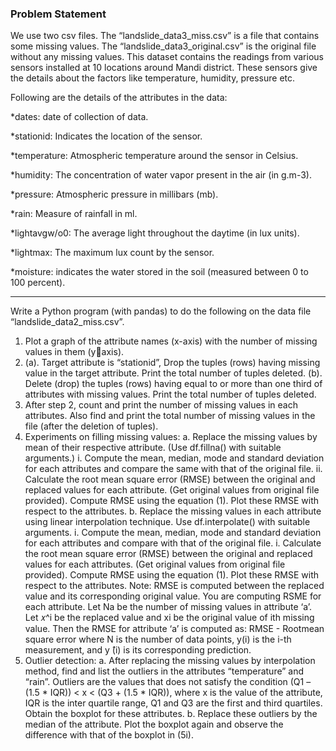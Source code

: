 ### Problem Statement

We use two csv files. The “landslide_data3_miss.csv” is a file that contains
some missing values. The “landslide_data3_original.csv” is the original file without
any missing values. This dataset contains the readings from various sensors installed at 10 locations
around Mandi district. These sensors give the details about the factors like temperature, humidity,
pressure etc.

Following are the details of the attributes in the data:

 *dates: date of collection of data.
 
 *stationid: Indicates the location of the sensor.
 
 *temperature: Atmospheric temperature around the sensor in Celsius.
 
 *humidity: The concentration of water vapor present in the air (in g.m-3).
 
 *pressure: Atmospheric pressure in millibars (mb).
 
 *rain: Measure of rainfall in ml.
 
 *lightavgw/o0: The average light throughout the daytime (in lux units).
 
 *lightmax: The maximum lux count by the sensor.
 
 *moisture: indicates the water stored in the soil (measured between 0 to 100 percent).
 
 ---
 Write a Python program (with pandas) to do the following on the data file
“landslide_data2_miss.csv”.
1. Plot a graph of the attribute names (x-axis) with the number of missing values in them (yaxis).
2. (a). Target attribute is “stationid”, Drop the tuples (rows) having missing value in the target
attribute. Print the total number of tuples deleted.
(b). Delete (drop) the tuples (rows) having equal to or more than one third of attributes with
missing values. Print the total number of tuples deleted.
3. After step 2, count and print the number of missing values in each attributes. Also find and
print the total number of missing values in the file (after the deletion of tuples).
4. Experiments on filling missing values:
a. Replace the missing values by mean of their respective attribute. (Use
df.fillna() with suitable arguments.)
i. Compute the mean, median, mode and standard deviation for each attributes
and compare the same with that of the original file.
ii. Calculate the root mean square error (RMSE) between the original and
replaced values for each attribute. (Get original values from original file
provided). Compute RMSE using the equation (1). Plot these RMSE with
respect to the attributes.
b. Replace the missing values in each attribute using linear interpolation technique. Use
df.interpolate() with suitable arguments.
i. Compute the mean, median, mode and standard deviation for each attributes
and compare with that of the original file.
i. Calculate the root mean square error (RMSE) between the original and
replaced values for each attributes. (Get original values from original file
provided). Compute RMSE using the equation (1). Plot these RMSE with
respect to the attributes.
Note: RMSE is computed between the replaced value and its corresponding original value.
You are computing RSME for each attribute. Let Na be the number of missing values in
attribute ‘a’. Let 𝑥^i be the replaced value and xi be the original value of ith missing
value. Then the RMSE for attribute ‘a’ is computed as:
RMSE - Rootmean square error
where N is the number of data points, y(i) is the i-th measurement, and y ̂(i) is its corresponding 
prediction.
5. Outlier detection:
a. After replacing the missing values by interpolation method, find and list the outliers
in the attributes “temperature” and “rain”. Outliers are the values that does not
satisfy the condition (Q1 – (1.5 * IQR)) < x < (Q3 + (1.5 * IQR)), where x is the
value of the attribute, IQR is the inter quartile range, Q1 and Q3 are the first and
third quartiles. Obtain the boxplot for these attributes.
b. Replace these outliers by the median of the attribute. Plot the boxplot again and
observe the difference with that of the boxplot in (5i).
